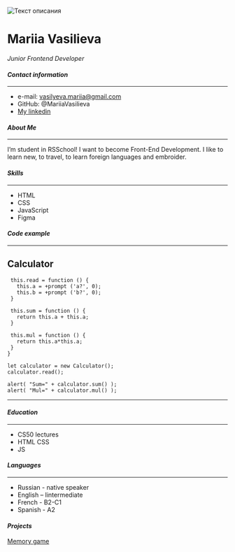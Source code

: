 ![Текст описания](https://avatars.githubusercontent.com/u/102521723?v=4)

 # Mariia Vasilieva

*Junior Frontend Developer*
#### ___Contact information___
---
* e-mail: vasilyeva.mariia@gmail.com
* GitHub: @MariiaVasilieva
* [My linkedin](https://www.linkedin.com/in/mariia-vasileva-ba73a494/ "личная страница")

#### ___About Me___
---
I’m student in RSSchool! I want to become Front-End Development.
I like to learn new, to travel, to learn foreign languages and embroider.

#### ___Skills___
---
- HTML 
- CSS 
- JavaScript 
- Figma

#### ___Code example___
---
Calculator 
---
``` function Calculator() {
 this.read = function () {
   this.a = +prompt ('a?', 0);
   this.b = +prompt ('b?', 0);
 }

 this.sum = function () {
   return this.a + this.a;
 }

 this.mul = function () {
   return this.a*this.a;
 }
}

let calculator = new Calculator();
calculator.read();

alert( "Sum=" + calculator.sum() );
alert( "Mul=" + calculator.mul() ); 
```
---
#### ___Education___
---
-	CS50 lectures
-	HTML CSS
-	JS	

#### ___Languages___
---
- Russian - native speaker
- English – Iintermediate
- French - B2-C1
- Spanish - A2

#### ___Projects___

[Memory game](https://mariiavasilieva.github.io/Memory-game/)
